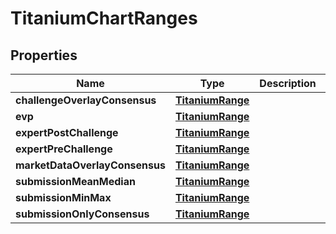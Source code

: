 

# TitaniumChartRanges


## Properties

| Name | Type | Description | Notes |
|------------ | ------------- | ------------- | -------------|
|**challengeOverlayConsensus** | [**TitaniumRange**](TitaniumRange.md) |  |  [optional] |
|**evp** | [**TitaniumRange**](TitaniumRange.md) |  |  [optional] |
|**expertPostChallenge** | [**TitaniumRange**](TitaniumRange.md) |  |  [optional] |
|**expertPreChallenge** | [**TitaniumRange**](TitaniumRange.md) |  |  [optional] |
|**marketDataOverlayConsensus** | [**TitaniumRange**](TitaniumRange.md) |  |  [optional] |
|**submissionMeanMedian** | [**TitaniumRange**](TitaniumRange.md) |  |  [optional] |
|**submissionMinMax** | [**TitaniumRange**](TitaniumRange.md) |  |  [optional] |
|**submissionOnlyConsensus** | [**TitaniumRange**](TitaniumRange.md) |  |  [optional] |



